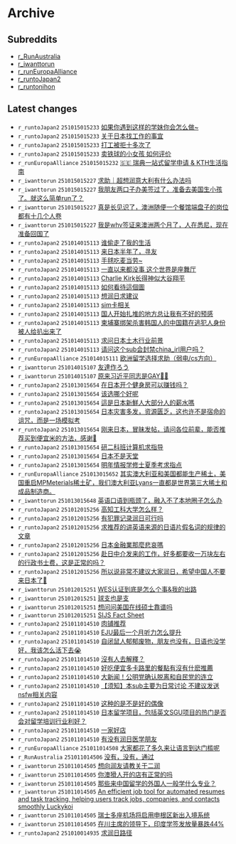 # Archive

## Subreddits

- [r_RunAustralia](r_RunAustralia/index.md)
- [r_iwanttorun](r_iwanttorun/index.md)
- [r_runEuropaAlliance](r_runEuropaAlliance/index.md)
- [r_runtoJapan2](r_runtoJapan2/index.md)
- [r_runtonihon](r_runtonihon/index.md)

## Latest changes

- `r_runtoJapan2` `251015015233` [如果你遇到这样的学妹你会怎么做~](posts/r_runtoJapan2/251014072555_1o68xpt.md)
- `r_runtoJapan2` `251015015233` [关于日本找工作的事宜](posts/r_runtoJapan2/251014030014_1o649xq.md)
- `r_runtoJapan2` `251015015233` [打工被拒十多次了](posts/r_runtoJapan2/251014125423_1o6epf1.md)
- `r_runtoJapan2` `251015015233` [卖铁球的小女孩 如何评价](posts/r_runtoJapan2/251014101104_1o6bi68.md)
- `r_runEuropaAlliance` `251015015232` [🇸🇪 瑞典一站式留学申请 & KTH生活指南](posts/r_runEuropaAlliance/251015004633_1o6x069.md)
- `r_iwanttorun` `251015015227` [求助｜超想润意大利有什么办法吗](posts/r_iwanttorun/251014164911_1o6ktog.md)
- `r_iwanttorun` `251015015227` [我朋友两口子办美签过了，准备去美国生小孩了。就这么简单run了？](posts/r_iwanttorun/251014074806_1o699ut.md)
- `r_iwanttorun` `251015015227` [真是长见识了，澳洲随便一个餐馆端盘子的岗位都有十几个人卷](posts/r_iwanttorun/251014031232_1o64j01.md)
- `r_iwanttorun` `251015015227` [我是whv签证来澳洲两个月了，人在悉尼，现在准备回国了](posts/r_iwanttorun/251014110844_1o6cj7m.md)
- `r_runtoJapan2` `251014015113` [谁偷走了我的生活](posts/r_runtoJapan2/251013084055_1o5ebhi.md)
- `r_runtoJapan2` `251014015113` [来日本半年了，寻友](posts/r_runtoJapan2/251013031601_1o58ryr.md)
- `r_runtoJapan2` `251014015113` [手毬吃麦当劳~](posts/r_runtoJapan2/251013081951_1o5dzvz.md)
- `r_runtoJapan2` `251014015113` [一直以来都没事 这个世界是座舞厅](posts/r_runtoJapan2/251013135836_1o5kgex.md)
- `r_runtoJapan2` `251014015113` [Charlie Kirk长得神似大谷翔平](posts/r_runtoJapan2/251013170459_1o5pjyk.md)
- `r_runtoJapan2` `251014015113` [如何看待這個圖](posts/r_runtoJapan2/251013041426_1o59x5k.md)
- `r_runtoJapan2` `251014015113` [想润日求建议](posts/r_runtoJapan2/251012164833_1o4u2ij.md)
- `r_runtoJapan2` `251014015113` [sim卡相关](posts/r_runtoJapan2/251013141330_1o5ku5z.md)
- `r_runtoJapan2` `251014015113` [国人开始扎堆的地方总让我有不好的预感](posts/r_runtoJapan2/251013040816_1o59t2n.md)
- `r_runtoJapan2` `251014015113` [柬埔寨绑架杀害韩国人的中国籍在逃犯人身份被人给扒出来了](posts/r_runtoJapan2/251013130758_1o5j8gh.md)
- `r_runtoJapan2` `251014015113` [求问日本土木行业前景](posts/r_runtoJapan2/251013045103_1o5alf7.md)
- `r_runtoJapan2` `251014015113` [请问这个sub会封禁china_irl用户吗？](posts/r_runtoJapan2/251013134011_1o5k057.md)
- `r_runEuropaAlliance` `251014015111` [欧洲留学选择求助（弱电/cs方向）](posts/r_runEuropaAlliance/251013070615_1o5cute.md)
- `r_iwanttorun` `251014015107` [友達作ろう](posts/r_iwanttorun/251013164341_1o5oy3g.md)
- `r_iwanttorun` `251014015107` [原来习近平同志是GAY🏳‍🌈](posts/r_iwanttorun/251013134646_1o5k5x9.md)
- `r_runtoJapan2` `251013015654` [在日本开个健身房可以赚钱吗？](posts/r_runtoJapan2/251012082224_1o4jnjo.md)
- `r_runtoJapan2` `251013015654` [该选哪个好呢](posts/r_runtoJapan2/251012232250_1o53zc6.md)
- `r_runtoJapan2` `251013015654` [這是日本新鮮人大部分人的薪水嗎](posts/r_runtoJapan2/251012062139_1o4hrdi.md)
- `r_runtoJapan2` `251013015654` [日本灾害多发，资源匮乏，这也许不是宿命的诅咒，而是一场模拟考](posts/r_runtoJapan2/251012181435_1o4wc3k.md)
- `r_runtoJapan2` `251013015654` [刚来日本，冒昧发帖，请问各位前辈，能否推荐买到便宜米的方法，感谢🙏](posts/r_runtoJapan2/251012132902_1o4p3o9.md)
- `r_runtoJapan2` `251013015654` [研二科班计算机求指导](posts/r_runtoJapan2/251012201113_1o4zcr8.md)
- `r_runtoJapan2` `251013015654` [日本不是天堂](posts/r_runtoJapan2/251012160939_1o4t27t.md)
- `r_runtoJapan2` `251013015654` [明年情报学修士夏季考求指点](posts/r_runtoJapan2/251012123511_1o4nxgu.md)
- `r_runEuropaAlliance` `251013015652` [其实澳大利亚和美国都能生产稀土，美国重启MPMeterials稀土矿，我们澳大利亚Lyans一直都是世界第三大稀土和成品制造商。](posts/r_runEuropaAlliance/251012230434_1o53l0k.md)
- `r_iwanttorun` `251013015648` [英语口语到瓶颈了，融入不了本地圈子怎么办](posts/r_iwanttorun/251012122920_1o4nt0o.md)
- `r_runtoJapan2` `251012015256` [高知工科大学怎么样？](posts/r_runtoJapan2/251010143015_1o32hdf.md)
- `r_runtoJapan2` `251012015256` [有犯罪记录润日可行吗](posts/r_runtoJapan2/251011045151_1o3mqsu.md)
- `r_runtoJapan2` `251012015256` [求推荐的讲英语来源的日语片假名词的规律的文章](posts/r_runtoJapan2/251011131450_1o3vcvg.md)
- `r_runtoJapan2` `251012015256` [日本金融業那麼悲哀嗎](posts/r_runtoJapan2/251011070440_1o3ozr3.md)
- `r_runtoJapan2` `251012015256` [赴日中介发来的工作，好多都要收一万块左右的行政书士费，这是正常的吗？](posts/r_runtoJapan2/251011162834_1o3zzrz.md)
- `r_runtoJapan2` `251012015256` [所以说非常不建议大家润日，希望中国人不要来日本了🙏](posts/r_runtoJapan2/251011211709_1o472gg.md)
- `r_iwanttorun` `251012015251` [WES认证到底是怎么个事&我的出路](posts/r_iwanttorun/251011151231_1o3y3pd.md)
- `r_iwanttorun` `251012015251` [球支也是支](posts/r_iwanttorun/251011184833_1o43gvf.md)
- `r_iwanttorun` `251012015251` [想问问美国在线硕士靠谱吗](posts/r_iwanttorun/251011154242_1o3yuev.md)
- `r_iwanttorun` `251012015251` [SIJS Fact Sheet](posts/r_iwanttorun/251011015543_1o3jge8.md)
- `r_runtoJapan2` `251011014510` [肉铺推荐](posts/r_runtoJapan2/251010042442_1o2rcii.md)
- `r_runtoJapan2` `251011014510` [EJU最后一个月听力怎么提升](posts/r_runtoJapan2/251010130340_1o30bp7.md)
- `r_runtoJapan2` `251011014510` [自闭鼠人郁郁废物，朋友也没有，日语也没学好，我该怎么活下去😭](posts/r_runtoJapan2/251010111302_1o2y0p1.md)
- `r_runtoJapan2` `251011014510` [沒有人去解釋？](posts/r_runtoJapan2/251010203559_1o3c91w.md)
- `r_runtoJapan2` `251011014510` [好吃便宜多卡路里的餐點有沒有什麽推薦](posts/r_runtoJapan2/251010034610_1o2qlzo.md)
- `r_runtoJapan2` `251011014510` [大新闻！公明党确认脱离和自民党的连立](posts/r_runtoJapan2/251010070834_1o2u44v.md)
- `r_runtoJapan2` `251011014510` [【须知】本sub主要为日常讨论 不建议发送nsfw相关内容](posts/r_runtoJapan2/251010144326_1o32trc.md)
- `r_runtoJapan2` `251011014510` [这种的是不是好的偶像](posts/r_runtoJapan2/251010102335_1o2x4y9.md)
- `r_runtoJapan2` `251011014510` [日本留学项目，包括英文SGU项目的热门是否会对留学培训行业利好？](posts/r_runtoJapan2/251010025101_1o2picv.md)
- `r_runtoJapan2` `251011014510` [一家好店](posts/r_runtoJapan2/251010051631_1o2sa0m.md)
- `r_runtoJapan2` `251011014510` [有没有润日医学朋友](posts/r_runtoJapan2/251010090731_1o2vwkz.md)
- `r_runEuropaAlliance` `251011014508` [大家都花了多久来让语言到达门槛呢](posts/r_runEuropaAlliance/251010143621_1o32n0r.md)
- `r_RunAustralia` `251011014506` [没有，没有，通过](posts/r_RunAustralia/251010102713_1o2x75u.md)
- `r_iwanttorun` `251011014505` [想向润友请教关于二润](posts/r_iwanttorun/251010045936_1o2rz6u.md)
- `r_iwanttorun` `251011014505` [你澳猾人开的店有正常的吗](posts/r_iwanttorun/251010025219_1o2pjb9.md)
- `r_iwanttorun` `251011014505` [那些来中国留学的外国人一般学什么专业？](posts/r_iwanttorun/251011012937_1o3ixvq.md)
- `r_iwanttorun` `251011014505` [An efficient job tool for automated resumes and task tracking, helping users track jobs, companies, and contacts smoothly  Luckykoi](posts/r_iwanttorun/251010120523_1o2z1he.md)
- `r_iwanttorun` `251011014505` [瑞士多座机场将启用申根区新出入境系统](posts/r_iwanttorun/251010080006_1o2uvs5.md)
- `r_iwanttorun` `251011014505` [在川主席的领导下，印度学签发放量暴跌44%](posts/r_iwanttorun/251011000757_1o3h9ne.md)
- `r_runtoJapan2` `251010014935` [求润日路径](posts/r_runtoJapan2/251009023232_1o1ukgj.md)

